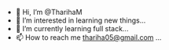 - 👋 Hi, I’m @TharihaM
- 👀 I’m interested in learning new things...
- 🌱 I’m currently learning full stack...
- 📫 How to reach me thariha05@gmail.com ...


<!---
TharihaM/TharihaM is a ✨ special ✨ repository because its `README.md` (this file) appears on your GitHub profile.
You can click the Preview link to take a look at your changes.
--->
